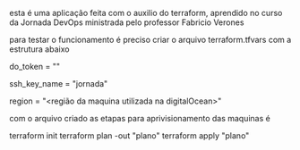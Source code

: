 esta é uma aplicação feita com o auxilio do terraform, aprendido no curso da Jornada DevOps ministrada pelo professor Fabricio Verones

para testar o funcionamento é preciso criar o arquivo terraform.tfvars com a estrutura abaixo


do_token     = "<token de acesso na digitalOcean>"

ssh_key_name = "jornada"

region       = "<região da maquina utilizada na digitalOcean>"

com o arquivo criado as etapas para aprivisionamento das maquinas é 

terraform init
terraform plan -out "plano"
terraform apply "plano"

